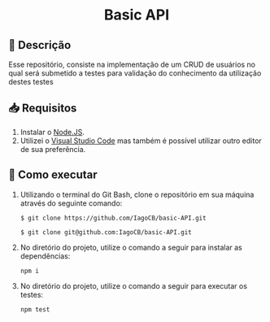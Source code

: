 <h1 align="center"> Basic API </h1>

## 📝 Descrição <a name="Descrição"></a>

Esse repositório, consiste na implementação de um CRUD de usuários no qual será submetido a testes para validação do conhecimento da utilização destes testes
<br>

## 📥 Requisitos <a name="Requisitos"></a>
1. Instalar o [Node.JS](https://nodejs.org/en/download/).
2. Utilizei o [Visual Studio Code](https://code.visualstudio.com/) mas também é possível utilizar outro editor de sua preferência.

## 🧩 Como executar <a name="Como-executar"></a>
1. Utilizando o terminal do Git Bash, clone o repositório em sua máquina através do seguinte comando:
    ```
    $ git clone https://github.com/IagoCB/basic-API.git
    ```
    ```
    $ git clone git@github.com:IagoCB/basic-API.git
    ```

2. No diretório do projeto, utilize o comando a seguir para instalar as dependências:
    ```
    npm i
    ```
3. No diretório do projeto, utilize o comando a seguir para executar os testes:
    ```
    npm test
    ```
